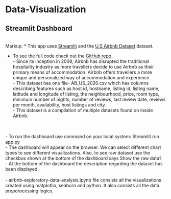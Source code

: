 # Data-Visualization #

## Streamlit Dashboard ##

  <br /> Markup: * This app uses [Streamlit](https://streamlit.io/) and the [U.S Airbnb Dataset](https://www.kaggle.com/datasets/kritikseth/us-airbnb-open-data) dataset.
 <br /> 
 * To see the full code check out the [GitHub repo](https://github.com/mansi-3006/Data-Visualization).
 <br />       - Since its inception in 2008, Airbnb has disrupted the traditional hospitality industry as more travellers decide to use Airbnb as their primary means of accommodation. Airbnb offers travellers a more unique and personalized way of accommodation and experience.
  <br />      - This dataset has one file- AB_US_2020.csv which has columns describing features such as host id, hostname, listing id, listing name, latitude and longitude of listing, the neighbourhood, price, room type, minimum number of nights, number of reviews, last review date, reviews per month, availability, host listings and city.
 <br />      - This dataset is a compilation of multiple datasets found on Inside Airbnb.
 
<br />
<br /> 
- To run the dashboard use command on your local system: Streamlit run app.py
<br /> - The dashboard will appear on the browser. We can select different chart types to see different visualizations. Also, to see raw dataset use the checkbox shown at the bottom of the dashboard says Show the raw data?
<br /> - At the bottom of the dashboard the description regarding the dataset has been displayed.

<br />
<br />
- airbnb-exploratory-data-analysis.ipynb file consists all the visualizations created using matplotlib, seaborn and python. It also consists all the data preporocessing logics.
